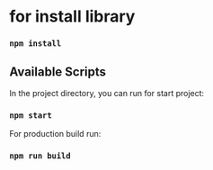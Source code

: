 # for install library 

### `npm install`

## Available Scripts

In the project directory, you can run for start project:

### `npm start`

For production build run: 

### `npm run build`

